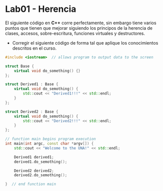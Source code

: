 # Lab01 - Herencia

El siguiente código en **C++** corre perfectamente, sin embargo tiene varios puntos que tienen que mejorar siguiendo los principos de la herencia de clases, accesos, sobre-escritura, funciones virtuales y destructores.

-  Corregir el siguiente código de forma tal que aplique los conocimientos descritos en el curso.

```c++
#include <iostream>  // allows program to output data to the screen

struct Base {
    virtual void do_something() {}
};

struct Derived1 : Base {
    virtual void do_semothing() {
        std::cout << "Derived1!!!" << std::endl;
    }
};

struct Derived2 : Base {
    virtual void do_semothing() {
        std::cout << "Derived2!!!" << std::endl;
    }
};

// function main begins program execution
int main(int argc, const char *argv[]) {
    std::cout << "Welcome to the UNA!" << std::endl;

    Derived1 derived1;
    derived1.do_semothing();

    Derived2 derived2;
    derived2.do_semothing();

}  // end function main
```

